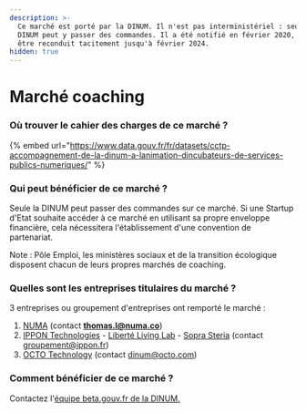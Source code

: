 ```yaml
---
description: >-
  Ce marché est porté par la DINUM. Il n'est pas interministériel : seul la
  DINUM peut y passer des commandes. Il a été notifié en février 2020, et peut
  être reconduit tacitement jusqu'à février 2024.
hidden: true
---
```


# Marché coaching

### Où trouver le cahier des charges de ce marché ? <a href="#ou-trouver-le-cahier-des-charges-de-ce-marche" id="ou-trouver-le-cahier-des-charges-de-ce-marche"></a>

{% embed url="https://www.data.gouv.fr/fr/datasets/cctp-accompagnement-de-la-dinum-a-lanimation-dincubateurs-de-services-publics-numeriques/" %}

### Qui peut bénéficier de ce marché ? <a href="#qui-peut-beneficier-de-ce-marche" id="qui-peut-beneficier-de-ce-marche"></a>

Seule la DINUM peut passer des commandes sur ce marché. Si une Startup d'Etat souhaite accéder à ce marché en utilisant sa propre enveloppe financière, cela nécessitera l'établissement d'une convention de partenariat.

Note : Pôle Emploi, les ministères sociaux et de la transition écologique disposent chacun de leurs propres marchés de coaching.

### Quelles sont les entreprises titulaires du marché ? <a href="#quelles-sont-les-entreprises-titulaires-du-marche" id="quelles-sont-les-entreprises-titulaires-du-marche"></a>

3 entreprises ou groupement d'entreprises ont remporté le marché :

1. [NUMA](https://www.numa.co/) (contact [**thomas.l@numa.co**](mailto:thomas.l@numa.co))
2. [IPPON Technologies](https://fr.ippon.tech/) - [Liberté Living Lab](https://www.liberte.paris/) - [Sopra Steria](https://www.soprasteria.com/fr) (contact groupement@ippon.fr)
3. [OCTO Technology](https://www.octo.com/) (contact dinum@octo.com)

### Comment bénéficier de ce marché ? <a href="#comment-beneficier-de-ce-marche" id="comment-beneficier-de-ce-marche"></a>

Contactez l'[équipe beta.gouv.fr de la DINUM.](../../../decouvrir-beta.gouv.fr/incubateur-de-la-dinum/lequipe-danimation-beta.gouv.fr.md)

